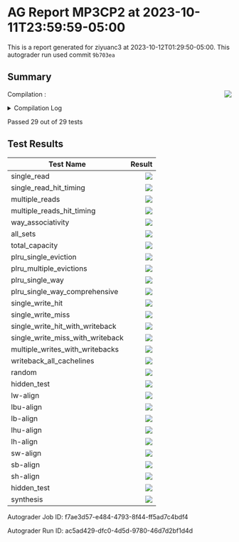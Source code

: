 # AG Report MP3CP2 at 2023-10-11T23:59:59-05:00
This is a report generated for ziyuanc3 at 2023-10-12T01:29:50-05:00. This autograder run used commit ``9b703ea``
## Summary 
Compilation : <img align="right" src="https://upload.wikimedia.org/wikipedia/commons/thumb/0/03/Green_check.svg/13px-Green_check.svg.png"> 
<details><summary>Compilation Log</summary> 

 ``` 
 mkdir -p sim
cd sim && vcs /grade_job/student_dut/pkg/rv32i_mux_types.sv /grade_job/student_dut/pkg/rv32i_types.sv /grade_job/student_dut/pkg/my_types.sv /grade_job/student_dut/hdl/cache/cache_datapath.sv /grade_job/student_dut/hdl/cache/cache_control.sv /grade_job/student_dut/hdl/cache/cache.sv /grade_job/student_dut/hdl/cache/ff_array.sv /grade_job/student_dut/hdl/mp3.sv /grade_job/student_dut/hdl/cacheline_adaptor.sv /grade_job/student_dut/hdl/bus_adapter.sv /grade_job/student_dut/hdl/cpu/regfile.sv /grade_job/student_dut/hdl/cpu/alu.sv /grade_job/student_dut/hdl/cpu/datapath.sv /grade_job/student_dut/hdl/cpu/register.sv /grade_job/student_dut/hdl/cpu/cpu.sv /grade_job/student_dut/hdl/cpu/control.sv /grade_job/student_dut/hdl/cpu/cmp.sv /grade_job/student_dut/hdl/cpu/ir.sv /grade_job/student_dut/hvl/monitor.sv /grade_job/student_dut/hvl/bmem_itf.sv /grade_job/student_dut/hvl/mp3_tag_array.v /grade_job/student_dut/hvl/mp3_data_array.v /grade_job/student_dut/hvl/cache_dut_tb.sv /grade_job/student_dut/hvl/rvfimon.v /grade_job/student_dut/hvl/mon_itf.sv /grade_job/student_dut/hvl/burst_memory.sv /grade_job/student_dut/hvl/top_tb.sv -full64 -lca -sverilog +lint=all,noNS +incdir+../hvl -timescale=1ns/1ns -debug_acc+all -kdb -fsdb -covg_enable_cross_queue -licqueue -msg_config=../vcs_warn.config -l compile_dut.log -top cache_dut_tb -o cache_dut_tb

Warning-[LNX_OS_VERUN] Unsupported Linux version
  Linux version 'AlmaLinux release 8.7 (Stone Smilodon)' is not supported on 
  'x86_64' officially, assuming linux compatibility by default. Set 
  VCS_ARCH_OVERRIDE to linux or suse32 to override.
  Please refer to release notes for information on supported platforms.


Warning-[LINX_KRNL] Unsupported Linux kernel
  Linux kernel '4.15.0-213-generic' is not supported.
  Supported versions are 2.4* or 2.6*.

                         Chronologic VCS (TM)
      Version R-2020.12-SP1-1_Full64 -- Thu Oct 12 01:26:12 2023

                    Copyright (c) 1991 - 2021 Synopsys, Inc.
   This software and the associated documentation are proprietary to Synopsys,
 Inc. This software may only be used in accordance with the terms and conditions
 of a written license agreement with Synopsys, Inc. All other use, reproduction,
            or distribution of this software is strictly prohibited.


Warning-[LCA_FEATURES_ENABLED] Usage warning
  LCA features enabled by '-lca' argument on the command line.  For more 
  information regarding list of LCA features please refer to Chapter "LCA 
  features" in the VCS Release Notes

Parsing design file '/grade_job/student_dut/pkg/rv32i_mux_types.sv'
Parsing design file '/grade_job/student_dut/pkg/rv32i_types.sv'
Parsing design file '/grade_job/student_dut/pkg/my_types.sv'
Parsing design file '/grade_job/student_dut/hdl/cache/cache_datapath.sv'
Parsing design file '/grade_job/student_dut/hdl/cache/cache_control.sv'
Parsing design file '/grade_job/student_dut/hdl/cache/cache.sv'
Parsing design file '/grade_job/student_dut/hdl/cache/ff_array.sv'
Parsing design file '/grade_job/student_dut/hdl/mp3.sv'
Parsing design file '/grade_job/student_dut/hdl/cacheline_adaptor.sv'
Parsing design file '/grade_job/student_dut/hdl/bus_adapter.sv'
Parsing design file '/grade_job/student_dut/hdl/cpu/regfile.sv'
Parsing design file '/grade_job/student_dut/hdl/cpu/alu.sv'
Parsing design file '/grade_job/student_dut/hdl/cpu/datapath.sv'
Parsing design file '/grade_job/student_dut/hdl/cpu/register.sv'
Parsing design file '/grade_job/student_dut/hdl/cpu/cpu.sv'
Parsing design file '/grade_job/student_dut/hdl/cpu/control.sv'
Parsing design file '/grade_job/student_dut/hdl/cpu/cmp.sv'
Parsing design file '/grade_job/student_dut/hdl/cpu/ir.sv'
Parsing design file '/grade_job/student_dut/hvl/monitor.sv'
Parsing design file '/grade_job/student_dut/hvl/bmem_itf.sv'
Parsing design file '/grade_job/student_dut/hvl/mp3_tag_array.v'
Parsing design file '/grade_job/student_dut/hvl/mp3_data_array.v'
Parsing design file '/grade_job/student_dut/hvl/cache_dut_tb.sv'
Parsing included file '../hvl/ag_instantiations.svh'.
Back to file '/grade_job/student_dut/hvl/cache_dut_tb.sv'.
Parsing included file '../hvl/ag_randomization_classes.svh'.
Back to file '/grade_job/student_dut/hvl/cache_dut_tb.sv'.
Parsing included file '../hvl/ag_helpers.svh'.
Back to file '/grade_job/student_dut/hvl/cache_dut_tb.sv'.
Parsing included file '../hvl/ag_covergroups.svh'.
Back to file '/grade_job/student_dut/hvl/cache_dut_tb.sv'.
Parsing included file '../hvl/ag_tests.svh'.
Back to file '/grade_job/student_dut/hvl/cache_dut_tb.sv'.
Parsing design file '/grade_job/student_dut/hvl/rvfimon.v'
Parsing design file '/grade_job/student_dut/hvl/mon_itf.sv'
Parsing design file '/grade_job/student_dut/hvl/burst_memory.sv'
Parsing design file '/grade_job/student_dut/hvl/top_tb.sv'
Top Level Modules:
       cache_dut_tb

Warning-[UII-L] Interface not instantiated
/grade_job/student_dut/hvl/mon_itf.sv, 1
mon_itf
  Interface 'mon_itf' defined in logic library 'work' is never instantiated in
  design. It will be ignored.


Warning-[UII-L] Interface not instantiated
/grade_job/student_dut/hvl/bmem_itf.sv, 1
bmem_itf
  Interface 'bmem_itf' defined in logic library 'work' is never instantiated 
  in design. It will be ignored.

TimeScale is 1 ns / 1 ns
Starting vcs inline pass...

11 modules and 0 UDP read.
recompiling package pcmux
recompiling package marmux
recompiling package cmpmux
recompiling package alumux
recompiling package regfilemux
recompiling package rv32i_types
recompiling package pkg_cache
recompiling module cache
recompiling module ff_array
recompiling module mp3_data_array
recompiling module cache_dut_tb
All of 11 modules done
make[1]: Entering directory '/grade_job/student_dut/sim/csrc'
make[1]: Leaving directory '/grade_job/student_dut/sim/csrc'
/software/Synopsys-2021_x86_64/vcs-mx/O-2018.09-SP2-3/bin/vcs: line 31361: 32273 Segmentation fault      (core dumped) ${TOOL_HOME}/bin/cfs_ident_exec -f ${XML_INPUT_EXE} -o "${fsearchDir}/idents_tapi.xml" -o_SrcFile "${dirSrcFiles}/src_files_c" ${all_dyn_libs} > tapi_xml_writer.log
make[1]: Entering directory '/grade_job/student_dut/sim/csrc'
rm -f _cuarc*.so _csrc*.so pre_vcsobj_*.so share_vcsobj_*.so
if [ -x ../cache_dut_tb ]; then chmod a-x ../cache_dut_tb; fi
g++  -o ../cache_dut_tb      -rdynamic  -Wl,-rpath='$ORIGIN'/cache_dut_tb.daidir -Wl,-rpath=./cache_dut_tb.daidir -Wl,-rpath=/software/Synopsys-2021_x86_64/vcs/R-2020.12-SP1-1/linux64/lib -L/software/Synopsys-2021_x86_64/vcs/R-2020.12-SP1-1/linux64/lib  -Wl,-rpath-link=./   objs/amcQw_d.o   _32117_archive_1.so  SIM_l.o       rmapats_mop.o rmapats.o rmar.o rmar_nd.o  rmar_llvm_0_1.o rmar_llvm_0_0.o           -lvirsim -lerrorinf -lsnpsmalloc -lvfs    -lvcsnew -lsimprofile -luclinative /software/Synopsys-2021_x86_64/vcs/R-2020.12-SP1-1/linux64/lib/vcs_tls.o   -Wl,-whole-archive  -lvcsucli    -Wl,-no-whole-archive        _vcs_pli_stub_.o   /software/Synopsys-2021_x86_64/vcs/R-2020.12-SP1-1/linux64/lib/vcs_save_restore_new.o /software/Synopsys-2021_x86_64/verdi/R-2020.12-SP1-1/share/PLI/VCS/LINUX64/pli.a -ldl  -lc -lm -lpthread -ldl 
../cache_dut_tb up to date
make[1]: Leaving directory '/grade_job/student_dut/sim/csrc'
CPU time: 1.040 seconds to compile + .427 seconds to elab + .298 seconds to link
Verdi KDB elaboration done and the database successfully generated: 0 error(s), 0 warning(s)

mkdir -p sim
cd sim && vcs /grade_job/student_dut/pkg/rv32i_mux_types.sv /grade_job/student_dut/pkg/rv32i_types.sv /grade_job/student_dut/pkg/my_types.sv /grade_job/student_dut/hdl/cache/cache_datapath.sv /grade_job/student_dut/hdl/cache/cache_control.sv /grade_job/student_dut/hdl/cache/cache.sv /grade_job/student_dut/hdl/cache/ff_array.sv /grade_job/student_dut/hdl/mp3.sv /grade_job/student_dut/hdl/cacheline_adaptor.sv /grade_job/student_dut/hdl/bus_adapter.sv /grade_job/student_dut/hdl/cpu/regfile.sv /grade_job/student_dut/hdl/cpu/alu.sv /grade_job/student_dut/hdl/cpu/datapath.sv /grade_job/student_dut/hdl/cpu/register.sv /grade_job/student_dut/hdl/cpu/cpu.sv /grade_job/student_dut/hdl/cpu/control.sv /grade_job/student_dut/hdl/cpu/cmp.sv /grade_job/student_dut/hdl/cpu/ir.sv /grade_job/student_dut/hvl/monitor.sv /grade_job/student_dut/hvl/bmem_itf.sv /grade_job/student_dut/hvl/mp3_tag_array.v /grade_job/student_dut/hvl/mp3_data_array.v /grade_job/student_dut/hvl/cache_dut_tb.sv /grade_job/student_dut/hvl/rvfimon.v /grade_job/student_dut/hvl/mon_itf.sv /grade_job/student_dut/hvl/burst_memory.sv /grade_job/student_dut/hvl/top_tb.sv -full64 -lca -sverilog +lint=all,noNS +incdir+../hvl -timescale=1ns/1ns -debug_acc+all -kdb -fsdb -covg_enable_cross_queue -licqueue -msg_config=../vcs_warn.config -l compile.log -top top_tb -o top_tb

Warning-[LNX_OS_VERUN] Unsupported Linux version
  Linux version 'AlmaLinux release 8.7 (Stone Smilodon)' is not supported on 
  'x86_64' officially, assuming linux compatibility by default. Set 
  VCS_ARCH_OVERRIDE to linux or suse32 to override.
  Please refer to release notes for information on supported platforms.


Warning-[LINX_KRNL] Unsupported Linux kernel
  Linux kernel '4.15.0-213-generic' is not supported.
  Supported versions are 2.4* or 2.6*.

                         Chronologic VCS (TM)
      Version R-2020.12-SP1-1_Full64 -- Thu Oct 12 01:26:15 2023

                    Copyright (c) 1991 - 2021 Synopsys, Inc.
   This software and the associated documentation are proprietary to Synopsys,
 Inc. This software may only be used in accordance with the terms and conditions
 of a written license agreement with Synopsys, Inc. All other use, reproduction,
            or distribution of this software is strictly prohibited.


Warning-[LCA_FEATURES_ENABLED] Usage warning
  LCA features enabled by '-lca' argument on the command line.  For more 
  information regarding list of LCA features please refer to Chapter "LCA 
  features" in the VCS Release Notes

Parsing design file '/grade_job/student_dut/pkg/rv32i_mux_types.sv'
Parsing design file '/grade_job/student_dut/pkg/rv32i_types.sv'
Parsing design file '/grade_job/student_dut/pkg/my_types.sv'
Parsing design file '/grade_job/student_dut/hdl/cache/cache_datapath.sv'
Parsing design file '/grade_job/student_dut/hdl/cache/cache_control.sv'
Parsing design file '/grade_job/student_dut/hdl/cache/cache.sv'
Parsing design file '/grade_job/student_dut/hdl/cache/ff_array.sv'
Parsing design file '/grade_job/student_dut/hdl/mp3.sv'
Parsing design file '/grade_job/student_dut/hdl/cacheline_adaptor.sv'
Parsing design file '/grade_job/student_dut/hdl/bus_adapter.sv'
Parsing design file '/grade_job/student_dut/hdl/cpu/regfile.sv'
Parsing design file '/grade_job/student_dut/hdl/cpu/alu.sv'
Parsing design file '/grade_job/student_dut/hdl/cpu/datapath.sv'
Parsing design file '/grade_job/student_dut/hdl/cpu/register.sv'
Parsing design file '/grade_job/student_dut/hdl/cpu/cpu.sv'
Parsing design file '/grade_job/student_dut/hdl/cpu/control.sv'
Parsing design file '/grade_job/student_dut/hdl/cpu/cmp.sv'
Parsing design file '/grade_job/student_dut/hdl/cpu/ir.sv'
Parsing design file '/grade_job/student_dut/hvl/monitor.sv'
Parsing design file '/grade_job/student_dut/hvl/bmem_itf.sv'
Parsing design file '/grade_job/student_dut/hvl/mp3_tag_array.v'
Parsing design file '/grade_job/student_dut/hvl/mp3_data_array.v'
Parsing design file '/grade_job/student_dut/hvl/cache_dut_tb.sv'
Parsing included file '../hvl/ag_instantiations.svh'.
Back to file '/grade_job/student_dut/hvl/cache_dut_tb.sv'.
Parsing included file '../hvl/ag_randomization_classes.svh'.
Back to file '/grade_job/student_dut/hvl/cache_dut_tb.sv'.
Parsing included file '../hvl/ag_helpers.svh'.
Back to file '/grade_job/student_dut/hvl/cache_dut_tb.sv'.
Parsing included file '../hvl/ag_covergroups.svh'.
Back to file '/grade_job/student_dut/hvl/cache_dut_tb.sv'.
Parsing included file '../hvl/ag_tests.svh'.
Back to file '/grade_job/student_dut/hvl/cache_dut_tb.sv'.
Parsing design file '/grade_job/student_dut/hvl/rvfimon.v'
Parsing design file '/grade_job/student_dut/hvl/mon_itf.sv'
Parsing design file '/grade_job/student_dut/hvl/burst_memory.sv'
Parsing design file '/grade_job/student_dut/hvl/top_tb.sv'
Top Level Modules:
       top_tb
TimeScale is 1 ns / 1 ns

Lint-[WMIA-L] Width mismatch in assignment
/grade_job/student_dut/hdl/cpu/cmp.sv, 19
  Width mismatch between LHS and RHS is found in assignment:
  The following 32-bit wide expression is assigned to a 1-bit LHS target:
  Source info: f = 0;
  Expression: f

Notice: Ports coerced to inout, use -notice for details
Starting vcs inline pass...

63 modules and 0 UDP read.
recompiling module ff_array
recompiling module mp3
recompiling module cacheline_adaptor
recompiling module bus_adapter
recompiling module bmem_itf
recompiling module mp3_data_array
recompiling module riscv_formal_monitor_rv32imc_rob
recompiling module riscv_formal_monitor_rv32imc_insn_c_jr
recompiling module riscv_formal_monitor_rv32imc_insn_c_li
recompiling module riscv_formal_monitor_rv32imc_insn_c_lui
recompiling module riscv_formal_monitor_rv32imc_insn_c_lw
recompiling module riscv_formal_monitor_rv32imc_insn_c_lwsp
recompiling module riscv_formal_monitor_rv32imc_insn_c_mv
recompiling module riscv_formal_monitor_rv32imc_insn_c_or
recompiling module riscv_formal_monitor_rv32imc_insn_c_slli
recompiling module riscv_formal_monitor_rv32imc_insn_c_srai
recompiling module riscv_formal_monitor_rv32imc_insn_c_srli
recompiling module riscv_formal_monitor_rv32imc_insn_c_sub
recompiling module riscv_formal_monitor_rv32imc_insn_c_sw
recompiling module riscv_formal_monitor_rv32imc_insn_c_swsp
recompiling module riscv_formal_monitor_rv32imc_insn_c_xor
recompiling module riscv_formal_monitor_rv32imc_insn_divu
recompiling module riscv_formal_monitor_rv32imc_insn_jal
recompiling module riscv_formal_monitor_rv32imc_insn_jalr
recompiling module riscv_formal_monitor_rv32imc_insn_lb
recompiling module riscv_formal_monitor_rv32imc_insn_lbu
recompiling module riscv_formal_monitor_rv32imc_insn_lh
recompiling module riscv_formal_monitor_rv32imc_insn_lhu
recompiling module riscv_formal_monitor_rv32imc_insn_lui
recompiling module riscv_formal_monitor_rv32imc_insn_lw
recompiling module riscv_formal_monitor_rv32imc_insn_mul
recompiling module riscv_formal_monitor_rv32imc_insn_mulh
recompiling module riscv_formal_monitor_rv32imc_insn_mulhsu
recompiling module riscv_formal_monitor_rv32imc_insn_mulhu
recompiling module riscv_formal_monitor_rv32imc_insn_or
recompiling module riscv_formal_monitor_rv32imc_insn_ori
recompiling module riscv_formal_monitor_rv32imc_insn_remu
recompiling module riscv_formal_monitor_rv32imc_insn_sb
recompiling module riscv_formal_monitor_rv32imc_insn_sh
recompiling module riscv_formal_monitor_rv32imc_insn_sll
recompiling module riscv_formal_monitor_rv32imc_insn_slli
recompiling module riscv_formal_monitor_rv32imc_insn_slt
recompiling module riscv_formal_monitor_rv32imc_insn_slti
recompiling module riscv_formal_monitor_rv32imc_insn_sltiu
recompiling module riscv_formal_monitor_rv32imc_insn_sltu
recompiling module riscv_formal_monitor_rv32imc_insn_sra
recompiling module riscv_formal_monitor_rv32imc_insn_srai
recompiling module riscv_formal_monitor_rv32imc_insn_srl
recompiling module riscv_formal_monitor_rv32imc_insn_srli
recompiling module riscv_formal_monitor_rv32imc_insn_sub
50 of 63 modules done
recompiling module riscv_formal_monitor_rv32imc_insn_sw
recompiling module riscv_formal_monitor_rv32imc_insn_xor
recompiling module riscv_formal_monitor_rv32imc_insn_xori
recompiling module mon_itf
recompiling module burst_memory
recompiling module top_tb
56 of 63 modules done
	However, due to incremental compilation, only 56 modules need to be compiled. 
make[1]: Entering directory '/grade_job/student_dut/sim/csrc'
make[1]: Leaving directory '/grade_job/student_dut/sim/csrc'
/software/Synopsys-2021_x86_64/vcs-mx/O-2018.09-SP2-3/bin/vcs: line 31361:  1127 Segmentation fault      (core dumped) ${TOOL_HOME}/bin/cfs_ident_exec -f ${XML_INPUT_EXE} -o "${fsearchDir}/idents_tapi.xml" -o_SrcFile "${dirSrcFiles}/src_files_c" ${all_dyn_libs} > tapi_xml_writer.log
make[1]: Entering directory '/grade_job/student_dut/sim/csrc'
rm -f _cuarc*.so _csrc*.so pre_vcsobj_*.so share_vcsobj_*.so
if [ -x ../top_tb ]; then chmod a-x ../top_tb; fi
g++  -o ../top_tb      -rdynamic  -Wl,-rpath='$ORIGIN'/top_tb.daidir -Wl,-rpath=./top_tb.daidir -Wl,-rpath=/software/Synopsys-2021_x86_64/vcs/R-2020.12-SP1-1/linux64/lib -L/software/Synopsys-2021_x86_64/vcs/R-2020.12-SP1-1/linux64/lib  -Wl,-rpath-link=./   objs/amcQw_d.o   _966_archive_1.so _prev_archive_1.so  SIM_l.o       rmapats_mop.o rmapats.o rmar.o rmar_nd.o  rmar_llvm_0_1.o rmar_llvm_0_0.o           -lvirsim -lerrorinf -lsnpsmalloc -lvfs    -lvcsnew -lsimprofile -luclinative /software/Synopsys-2021_x86_64/vcs/R-2020.12-SP1-1/linux64/lib/vcs_tls.o   -Wl,-whole-archive  -lvcsucli    -Wl,-no-whole-archive        _vcs_pli_stub_.o   /software/Synopsys-2021_x86_64/vcs/R-2020.12-SP1-1/linux64/lib/vcs_save_restore_new.o /software/Synopsys-2021_x86_64/verdi/R-2020.12-SP1-1/share/PLI/VCS/LINUX64/pli.a -ldl  -lc -lm -lpthread -ldl 
../top_tb up to date
make[1]: Leaving directory '/grade_job/student_dut/sim/csrc'
CPU time: 2.436 seconds to compile + .481 seconds to elab + .312 seconds to link
Verdi KDB elaboration done and the database successfully generated: 0 error(s), 0 warning(s)
 
 ``` 

 </details> 

Passed 29 out of 29 tests
## Test Results 
| Test Name | Result | 
| --- | --- | 
single_read|<img align="right" src="https://upload.wikimedia.org/wikipedia/commons/thumb/0/03/Green_check.svg/13px-Green_check.svg.png">
single_read_hit_timing|<img align="right" src="https://upload.wikimedia.org/wikipedia/commons/thumb/0/03/Green_check.svg/13px-Green_check.svg.png">
multiple_reads|<img align="right" src="https://upload.wikimedia.org/wikipedia/commons/thumb/0/03/Green_check.svg/13px-Green_check.svg.png">
multiple_reads_hit_timing|<img align="right" src="https://upload.wikimedia.org/wikipedia/commons/thumb/0/03/Green_check.svg/13px-Green_check.svg.png">
way_associativity|<img align="right" src="https://upload.wikimedia.org/wikipedia/commons/thumb/0/03/Green_check.svg/13px-Green_check.svg.png">
all_sets|<img align="right" src="https://upload.wikimedia.org/wikipedia/commons/thumb/0/03/Green_check.svg/13px-Green_check.svg.png">
total_capacity|<img align="right" src="https://upload.wikimedia.org/wikipedia/commons/thumb/0/03/Green_check.svg/13px-Green_check.svg.png">
plru_single_eviction|<img align="right" src="https://upload.wikimedia.org/wikipedia/commons/thumb/0/03/Green_check.svg/13px-Green_check.svg.png">
plru_multiple_evictions|<img align="right" src="https://upload.wikimedia.org/wikipedia/commons/thumb/0/03/Green_check.svg/13px-Green_check.svg.png">
plru_single_way|<img align="right" src="https://upload.wikimedia.org/wikipedia/commons/thumb/0/03/Green_check.svg/13px-Green_check.svg.png">
plru_single_way_comprehensive|<img align="right" src="https://upload.wikimedia.org/wikipedia/commons/thumb/0/03/Green_check.svg/13px-Green_check.svg.png">
single_write_hit|<img align="right" src="https://upload.wikimedia.org/wikipedia/commons/thumb/0/03/Green_check.svg/13px-Green_check.svg.png">
single_write_miss|<img align="right" src="https://upload.wikimedia.org/wikipedia/commons/thumb/0/03/Green_check.svg/13px-Green_check.svg.png">
single_write_hit_with_writeback|<img align="right" src="https://upload.wikimedia.org/wikipedia/commons/thumb/0/03/Green_check.svg/13px-Green_check.svg.png">
single_write_miss_with_writeback|<img align="right" src="https://upload.wikimedia.org/wikipedia/commons/thumb/0/03/Green_check.svg/13px-Green_check.svg.png">
multiple_writes_with_writebacks|<img align="right" src="https://upload.wikimedia.org/wikipedia/commons/thumb/0/03/Green_check.svg/13px-Green_check.svg.png">
writeback_all_cachelines|<img align="right" src="https://upload.wikimedia.org/wikipedia/commons/thumb/0/03/Green_check.svg/13px-Green_check.svg.png">
random|<img align="right" src="https://upload.wikimedia.org/wikipedia/commons/thumb/0/03/Green_check.svg/13px-Green_check.svg.png">
|hidden_test|<img align="right" src="https://upload.wikimedia.org/wikipedia/commons/thumb/0/03/Green_check.svg/13px-Green_check.svg.png">
lw-align|<img align="right" src="https://upload.wikimedia.org/wikipedia/commons/thumb/0/03/Green_check.svg/13px-Green_check.svg.png">
lbu-align|<img align="right" src="https://upload.wikimedia.org/wikipedia/commons/thumb/0/03/Green_check.svg/13px-Green_check.svg.png">
lb-align|<img align="right" src="https://upload.wikimedia.org/wikipedia/commons/thumb/0/03/Green_check.svg/13px-Green_check.svg.png">
lhu-align|<img align="right" src="https://upload.wikimedia.org/wikipedia/commons/thumb/0/03/Green_check.svg/13px-Green_check.svg.png">
lh-align|<img align="right" src="https://upload.wikimedia.org/wikipedia/commons/thumb/0/03/Green_check.svg/13px-Green_check.svg.png">
sw-align|<img align="right" src="https://upload.wikimedia.org/wikipedia/commons/thumb/0/03/Green_check.svg/13px-Green_check.svg.png">
sb-align|<img align="right" src="https://upload.wikimedia.org/wikipedia/commons/thumb/0/03/Green_check.svg/13px-Green_check.svg.png">
sh-align|<img align="right" src="https://upload.wikimedia.org/wikipedia/commons/thumb/0/03/Green_check.svg/13px-Green_check.svg.png">
|hidden_test|<img align="right" src="https://upload.wikimedia.org/wikipedia/commons/thumb/0/03/Green_check.svg/13px-Green_check.svg.png">
synthesis|<img align="right" src="https://upload.wikimedia.org/wikipedia/commons/thumb/0/03/Green_check.svg/13px-Green_check.svg.png">

Autograder Job ID: f7ae3d57-e484-4793-8f44-ff5ad7c4bdf4

Autograder Run ID: ac5ad429-dfc0-4d5d-9780-46d7d2bf1d4d

